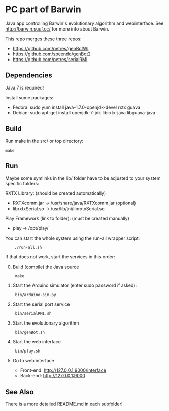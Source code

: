 PC part of Barwin
=================
Java app controlling Barwin's evolutionary algorithm and webinterface.
See http://barwin.suuf.cc/ for more info about Barwin.

This repo merges these three repos:
* https://github.com/petres/genBotWI
* https://github.com/speendo/genBot2
* https://github.com/petres/serialRMI


Dependencies
------------

Java 7 is required!

Install some packages:
* Fedora: sudo yum install java-1.7.0-openjdk-devel rxtx guava
* Debian: sudo apt-get install openjdk-7-jdk librxtx-java libguava-java

Build
-----
Run make in the src/ or top directory:

	make

Run
---

Maybe some symlinks in the lib/ folder have to be adjusted to your system specific folders:

RXTX Library: (should be created automatically)

* RXTXcomm.jar -> /usr/share/java/RXTXcomm.jar (optional)
* librxtxSerial.so -> /usr/lib/jni/librxtxSerial.so

Play Framework (link to folder): (must be created manually)

* play -> /opt/play/
 

You can start the whole system using the run-all wrapper script:

		./run-all.sh

If that does not work, start the services in this order:

0. Build (compile) the Java source

		make

1. Start the Arduino simulator (enter sudo password if asked):

		bin/arduino-sim.py

2. Start the serial port service

		bin/serialRMI.sh

3. Start the evolutionary algorithm

		bin/genBot.sh

4. Start the web interface

		bin/play.sh

5. Go to web interface

	* Front-end: http://127.0.0.1:9000/interface
	* Back-end: http://127.0.0.1:9000


See Also
--------
There is a more detailed README.md in each subfolder!

